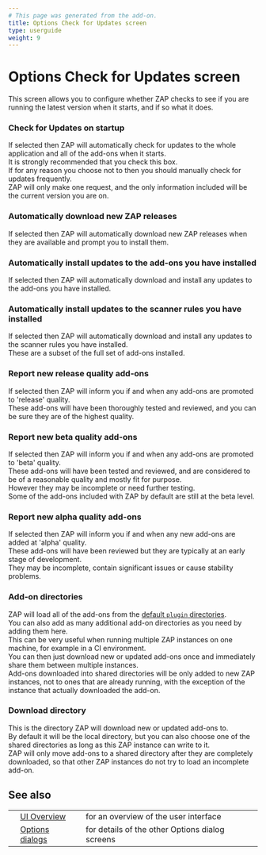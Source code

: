 ```yaml
---
# This page was generated from the add-on.
title: Options Check for Updates screen
type: userguide
weight: 9
---
```


# Options Check for Updates screen

This screen allows you to configure whether ZAP checks to see if you are running
the latest version when it starts, and if so what it does.

### Check for Updates on startup

If selected then ZAP will automatically check for updates to the whole application and all of the add-ons when it starts.  
It is strongly recommended that you check this box.  
If for any reason you choose not to then you should manually check for updates frequently.  
ZAP will only make one request, and the only information included will be the current version you are on.

### Automatically download new ZAP releases

If selected then ZAP will automatically download new ZAP releases when they are available and prompt you to install them.

### Automatically install updates to the add-ons you have installed

If selected then ZAP will automatically download and install any updates to the add-ons you have installed.

### Automatically install updates to the scanner rules you have installed

If selected then ZAP will automatically download and install any updates to the scanner rules you have installed.  
These are a subset of the full set of add-ons installed.

### Report new release quality add-ons

If selected then ZAP will inform you if and when any add-ons are promoted to 'release' quality.  
These add-ons will have been thoroughly tested and reviewed, and you can be sure they are of the highest quality.

### Report new beta quality add-ons

If selected then ZAP will inform you if and when any add-ons are promoted to 'beta' quality.  
These add-ons will have been tested and reviewed, and are considered to be of a reasonable quality and mostly fit for purpose.  
However they may be incomplete or need further testing.  
Some of the add-ons included with ZAP by default are still at the beta level.

### Report new alpha quality add-ons

If selected then ZAP will inform you if and when any new add-ons are added at 'alpha' quality.  
These add-ons will have been reviewed but they are typically at an early stage of development.  
They may be incomplete, contain significant issues or cause stability problems.

### Add-on directories

ZAP will load all of the add-ons from the [default `plugin`
directories](/docs/desktop/start/features/addons/).  
You can also add as many additional add-on directories as you need by adding them here.  
This can be very useful when running multiple ZAP instances on one machine, for example in a CI environment.  
You can then just download new or updated add-ons once and immediately share them between multiple instances.  
Add-ons downloaded into shared directories will be only added to new ZAP instances, not to ones that are already running, with the exception of the instance that actually downloaded the add-on.

### Download directory

This is the directory ZAP will download new or updated add-ons to.  
By default it will be the local directory, but you can also choose one of the shared directories as long as this ZAP instance can write to it.  
ZAP will only move add-ons to a shared directory after they are completely downloaded, so that other ZAP instances do not try to load an incomplete add-on.

## See also

|   |                                                      |                                                 |
|---|------------------------------------------------------|-------------------------------------------------|
|   | [UI Overview](/docs/desktop/ui/)                     | for an overview of the user interface           |
|   | [Options dialogs](/docs/desktop/ui/dialogs/options/) | for details of the other Options dialog screens |
